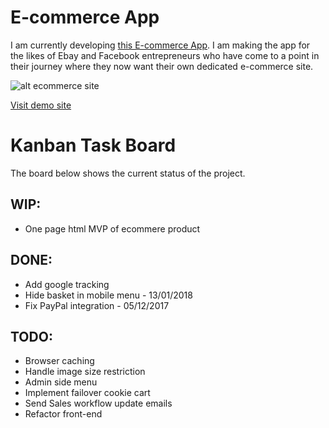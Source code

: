 # E-commerce App
I am currently developing [this E-commerce App](http://openjdk-app-commerce.193b.starter-ca-central-1.openshiftapps.com/shop/women/).  I am making the app for the likes of Ebay and Facebook entrepreneurs who have come to a point in their journey where they now want their own dedicated e-commerce site.

![alt ecommerce site](http://ahoque.org/category-page.png)

[Visit demo site](http://openjdk-app-commerce.193b.starter-ca-central-1.openshiftapps.com/shop/women/)

# Kanban Task Board
The board below shows the current status of the project.

## WIP:
* One page html MVP of ecommere product 

## DONE:
* Add google tracking
* Hide basket in mobile menu - 13/01/2018
* Fix PayPal integration - 05/12/2017 

## TODO:
* Browser caching
* Handle image size restriction
* Admin side menu
* Implement failover cookie cart
* Send Sales workflow update emails
* Refactor front-end

   
